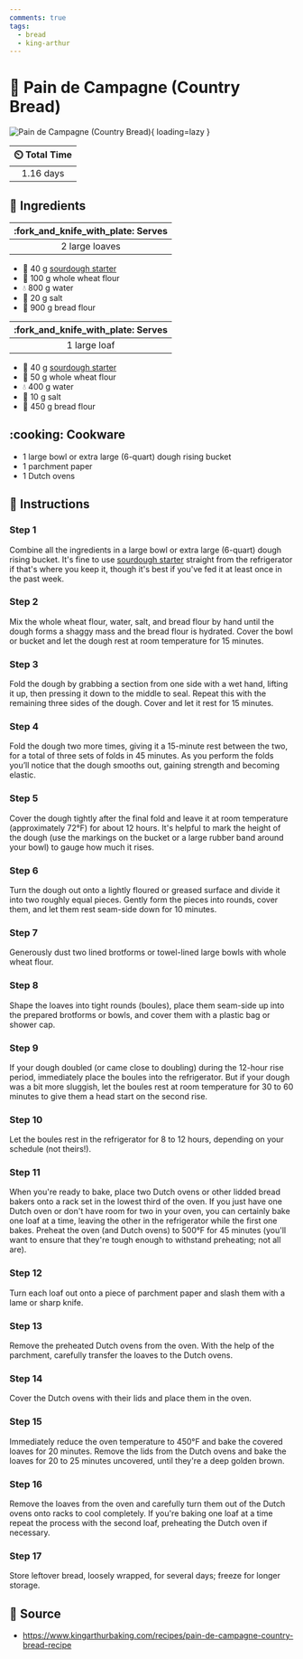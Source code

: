 ```yaml
---
comments: true
tags:
  - bread
  - king-arthur
---
```

# :bread: Pain de Campagne (Country Bread)

![Pain de Campagne (Country Bread)][1]{ loading=lazy }

| :timer_clock: Total Time |
|:-----------------------: |
| 1.16 days |

## :salt: Ingredients

| :fork_and_knife_with_plate: Serves |
|:----------------------------------:|
| 2 large loaves |

- :microbe: 40 g [sourdough starter][2]
- :ear_of_rice: 100 g whole wheat flour
- :droplet: 800 g water
- :salt: 20 g salt
- :ear_of_rice: 900 g bread flour

| :fork_and_knife_with_plate: Serves |
|:----------------------------------:|
| 1 large loaf |

- :microbe: 40 g [sourdough starter][2]
- :ear_of_rice: 50 g whole wheat flour
- :droplet: 400 g water
- :salt: 10 g salt
- :ear_of_rice: 450 g bread flour

## :cooking: Cookware

- 1 large bowl or extra large (6-quart) dough rising bucket
- 1 parchment paper
- 1 Dutch ovens

## :pencil: Instructions

### Step 1

Combine all the ingredients in a large bowl or extra large (6-quart) dough rising bucket. It's fine to use
[sourdough starter][2] straight from the refrigerator if that's where you keep it, though it's best if you've fed it at
least once in the past week.

### Step 2

Mix the whole wheat flour, water, salt, and bread flour by hand until the dough forms a shaggy mass and the bread flour
is hydrated. Cover the bowl or bucket and let the dough rest at room temperature for 15 minutes.

### Step 3

Fold the dough by grabbing a section from one side with a wet hand, lifting it up, then pressing it down to the middle
to seal. Repeat this with the remaining three sides of the dough. Cover and let it rest for 15 minutes.

### Step 4

Fold the dough two more times, giving it a 15-minute rest between the two, for a total of three sets of folds in 45
minutes. As you perform the folds you’ll notice that the dough smooths out, gaining strength and becoming elastic.

### Step 5

Cover the dough tightly after the final fold and leave it at room temperature (approximately 72°F) for about 12 hours.
It's helpful to mark the height of the dough (use the markings on the bucket or a large rubber band around your bowl) to
gauge how much it rises.

### Step 6

Turn the dough out onto a lightly floured or greased surface and divide it into two roughly equal pieces. Gently form
the pieces into rounds, cover them, and let them rest seam-side down for 10 minutes.

### Step 7

Generously dust two lined brotforms or towel-lined large bowls with whole wheat flour.

### Step 8

Shape the loaves into tight rounds (boules), place them seam-side up into the prepared brotforms or bowls, and cover
them with a plastic bag or shower cap.

### Step 9

If your dough doubled (or came close to doubling) during the 12-hour rise period, immediately place the boules into the
refrigerator. But if your dough was a bit more sluggish, let the boules rest at room temperature for 30 to 60 minutes to
give them a head start on the second rise.

### Step 10

Let the boules rest in the refrigerator for 8 to 12 hours, depending on your schedule (not theirs!).

### Step 11

When you're ready to bake, place two Dutch ovens or other lidded bread bakers onto a rack set in the lowest third of
the oven. If you just have one Dutch oven or don't have room for two in your oven, you can certainly bake one loaf at a
time, leaving the other in the refrigerator while the first one bakes. Preheat the oven (and Dutch ovens) to 500°F for
45 minutes (you'll want to ensure that they're tough enough to withstand preheating; not all are).

### Step 12

Turn each loaf out onto a piece of parchment paper and slash them with a lame or sharp knife.

### Step 13

Remove the preheated Dutch ovens from the oven. With the help of the parchment, carefully transfer the loaves to the
Dutch ovens.

### Step 14

Cover the Dutch ovens with their lids and place them in the oven.

### Step 15

Immediately reduce the oven temperature to 450°F and bake the covered loaves for 20 minutes. Remove the lids from the
Dutch ovens and bake the loaves for 20 to 25 minutes uncovered, until they're a deep golden brown.

### Step 16

Remove the loaves from the oven and carefully turn them out of the Dutch ovens onto racks to cool completely. If you're
baking one loaf at a time repeat the process with the second loaf, preheating the Dutch oven if necessary.

### Step 17

Store leftover bread, loosely wrapped, for several days; freeze for longer storage.

## :link: Source

- <https://www.kingarthurbaking.com/recipes/pain-de-campagne-country-bread-recipe>

[1]: <../assets/images/pain-de-campagne-(country-bread).jpg>
[2]: <../ingredients/sourdough-starter.md>
